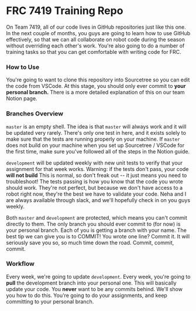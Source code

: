 # FRC 7419 Training Repo
On Team 7419, all of our code lives in GitHub repositories just like this one. In the next couple of months, you guys are going to learn how to use GitHub effectively, so that we can all collaborate on robot code during the season without overriding each other's work. You're also going to do a number of training tasks so that you can get comfortable with writing code for FRC. 

### How to Use
You're going to want to clone this repository into Sourcetree so you can edit the code from VSCode. At this stage, you should only ever commit to **your personal branch.** There is a more detailed explanation of this on our team Notion page.

### Branches Overview
`master` is an empty shell. The idea is that `master` will always work and it will be updated very rarely. There's only one test in here, and it exists solely to make sure that the tests are running properly on your machine. If `master` does not build on your machine when you set up Sourcetree / VSCode for the first time, make sure you've followed all of the steps in the Notion guide.

`development` will be updated weekly with new unit tests to verify that your assignment for that week works. Warning: if the tests don't pass, your code **will not build** This is normal, so don't freak out -- it just means you need to troubleshoot! The tests passing is how you know that the code you wrote should work. They're not perfect, but because we don't have access to a robot right now, they're the best we have to validate your code. Neha and I are always available through slack, and we'll hopefully check in on you guys weekly.

Both `master` and `development` are protected, which means you can't commit directly to them. The only branch you should ever commit to (for now) is your personal branch. Each of you is getting a branch with your name. The best tip we can give you is to COMMIT! You wrote one line? Commit it. It will seriously save you so, so much time down the road. Commit, commit, commit.

### Workflow

Every week, we're going to update `development`. Every week, you're going to **pull** the development branch into your personal one. This will basically update your code. You **never** want to be any commits behind. We'll show you how to do this. You're going to do your assignments, and keep committing to your personal branch.
